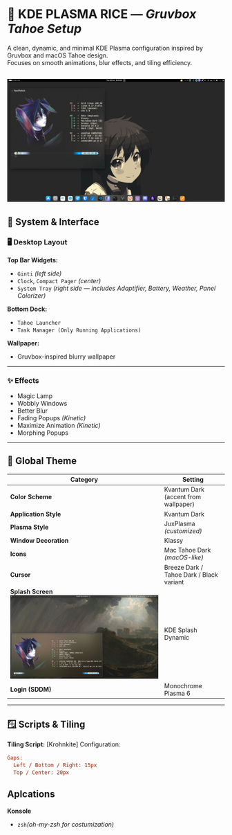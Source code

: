 # 🌌 KDE PLASMA RICE — *Gruvbox Tahoe Setup*

A clean, dynamic, and minimal KDE Plasma configuration inspired by Gruvbox and macOS Tahoe design.  
Focuses on smooth animations, blur effects, and tiling efficiency.

![Desktop](Screenshots/image.png)
---

## 🧩 System & Interface

### 🖥️ Desktop Layout
**Top Bar Widgets:**
- `Ginti` *(left side)*
- `Clock`, `Compact Pager` *(center)*
- `System Tray` *(right side — includes Adaptifier, Battery, Weather, Panel Colorizer)*

**Bottom Dock:**
- `Tahoe Launcher`
- `Task Manager (Only Running Applications)`

**Wallpaper:**  
- Gruvbox-inspired blurry wallpaper

---

### ✨ Effects
- Magic Lamp  
- Wobbly Windows  
- Better Blur  
- Fading Popups *(Kinetic)*  
- Maximize Animation *(Kinetic)*  
- Morphing Popups  

---

## 🎨 Global Theme

| Category | Setting |
|-----------|----------|
| **Color Scheme** | Kvantum Dark (accent from wallpaper) |
| **Application Style** | Kvantum Dark |
| **Plasma Style** | JuxPlasma *(customized)* |
| **Window Decoration** | Klassy |
| **Icons** | Mac Tahoe Dark *(macOS-like)* |
| **Cursor** | Breeze Dark / Tahoe Dark / Black variant |
| **Splash Screen**![Desktop](Screenshots/Desktop.png) | KDE Splash Dynamic |
| **Login (SDDM)** | Monochrome Plasma 6 |

---

## 🪟 Scripts & Tiling

**Tiling Script:** [Krohnkite]
Configuration:
```ini
Gaps:
  Left / Bottom / Right: 15px
  Top / Center: 20px
```

## Aplcations

**Konsole**
- `zsh`*(oh-my-zsh for costumization)*